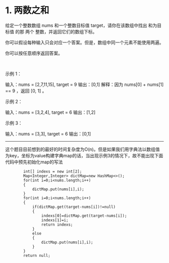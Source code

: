 # 1. 两数之和

给定一个整数数组 nums 和一个整数目标值 target，请你在该数组中找出 和为目标值 的那 两个 整数，并返回它们的数组下标。

你可以假设每种输入只会对应一个答案。但是，数组中同一个元素不能使用两遍。

你可以按任意顺序返回答案。

 

示例 1：

输入：nums = [2,7,11,15], target = 9
输出：[0,1]
解释：因为 nums[0] + nums[1] == 9 ，返回 [0, 1] 。

示例 2：

输入：nums = [3,2,4], target = 6
输出：[1,2]

示例 3：

输入：nums = [3,3], target = 6
输出：[0,1]

---

这个题目目前想到的最好的时间复杂度为O(n)。但是如果我们用字典法以数组值为key，坐标为value构建字典map的话，当出现示例3的情况下，故不能出现下面代码中预先初始化map的写法

```
        int[] indexs = new int[2];
        Map<Integer,Integer> dictMap=new HashMap<>();
        for(int i=0;i<nums.length;i++)
        {
            dictMap.put(nums[i],i);
        }
        for(int i=0;i<nums.length;i++)
        {
            if(dictMap.get(target-nums[i])!=null)
            {
                indexs[0]=dictMap.get(target-nums[i]);
                indexs[1]=i;
                return indexs;
            }
            else
            {
                dictMap.put(nums[i],i);
            }
        }
        return null;
```
